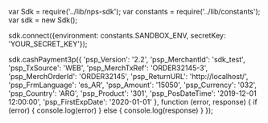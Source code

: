 var Sdk = require('../lib/nps-sdk');
var constants = require('../lib/constants');
var sdk = new Sdk();

sdk.connect({environment: constants.SANDBOX_ENV,
            secretKey: 'YOUR_SECRET_KEY'});

sdk.cashPayment3p({
    'psp_Version': '2.2',
    'psp_MerchantId': 'sdk_test',
    'psp_TxSource': 'WEB',
    'psp_MerchTxRef': 'ORDER32145-3',
    'psp_MerchOrderId': 'ORDER32145',
    'psp_ReturnURL': 'http://localhost/',
    'psp_FrmLanguage': 'es_AR',
    'psp_Amount': '15050',
    'psp_Currency': '032',
    'psp_Country': 'ARG',
    'psp_Product': '301',
    'psp_PosDateTime': '2019-12-01 12:00:00',
    'psp_FirstExpDate': '2020-01-01'
},
function (error, response) { 
    if (error) {
        console.log(error)
    } else { 
        console.log(response)
    }
});

